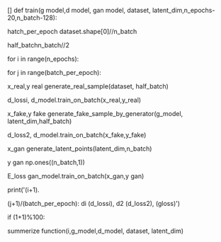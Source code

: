 [] def train(g model,d model, gan model, dataset, latent_dim,n_epochs-20,n_batch-128):

hatch_per_epoch dataset.shape[0]//n_batch

half_batchn_batch//2

for i in range(n_epochs):

for j in range(batch_per_epoch):

x_real,y real generate_real_sample(dataset, half_batch)

d_lossi, d_model.train_on_batch(x_real,y_real)

x_fake,y fake generate_fake_sample_by_generator(g_model, latent_dim,half_batch)

d_loss2, d_model.train_on_batch(x_fake,y_fake)

x_gan generate_latent_points(latent_dim,n_batch)

y gan np.ones((n_batch,1))

E_loss gan_model.train_on_batch(x_gan,y gan)

print('(i+1).

(j+1)/(batch_per_epoch): di (d_lossi), d2 (d_loss2), (gloss)')

if (1+1)%100:

summerize function(i,g_model,d_model, dataset, latent_dim)
